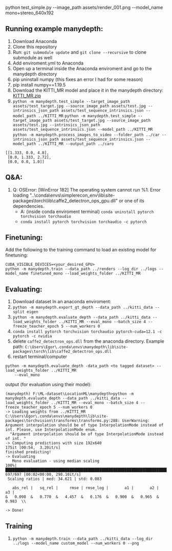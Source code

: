 python test_simple.py --image_path assets/render_001.png --model_name mono+stereo_640x192

## Running example manydepth:
1. Download Anaconda
2. Clone this repository
3. Run: `git submodule update` and `git clone --recursive` to clone submodule as well
4. Add enviroment.yml to Anaconda
5. Open up a terminal inside the Anaconda enviroment and go to the manydepth directory
6. pip uninstall numpy (this fixes an error I had for some reason)
7. pip install numpy==1.19.5
8. Download the KITTI_MR model and place it in the manydepth directory: [KITTI_MR.zip](https://storage.googleapis.com/niantic-lon-static/research/manydepth/models/KITTI_MR.zip)
9. `python -m manydepth.test_simple --target_image_path assets/test_target.jpg --source_image_path assets/test.jpg --intrinsics_json_path assets/test_sequence_intrinsics.json --model_path ../KITTI_MR`
`python -m manydepth.test_simple --target_image_path assets/test_target.jpg --source_image_path assets/test.jpg --intrinsics_json_path assets/test_sequence_intrinsics.json --model_path ../KITTI_MR`
`python -m manydepth.process_images_to_video --folder_path ../car --intrinsics_json_path assets/test_sequence_intrinsics.json --model_path ../KITTI_MR --output_path ../caro`
```
[[1.333, 0.0, 4.8],
 [0.0, 1.333, 2.72],
 [0.0, 0.0, 1.0]]
```
## Q&A:
1. Q: OSError: [WinError 182] The operating system cannot run %1. Error loading "..\conda\envs\simplerecon_env\lib\site-packages\torch\lib\caffe2_detectron_ops_gpu.dll" or one of its dependencies.
    - A: (inside conda enviroment terminal) `conda uninstall pytorch torchvision torchaudio`
    - `conda install pytorch torchvision torchaudio -c pytorch`


## Finetuning:
Add the following to the training command to load an existing model for finetuning:
```shell
CUDA_VISIBLE_DEVICES=<your_desired_GPU>
python -m manydepth.train --data_path ../renders --log_dir ../logs --model_name finetuned_mono --load_weights_folder ../KITTI_MR
```

## Evaluating:

1. Download dataset
In an anaconda enviroment:
2. `python -m manydepth.export_gt_depth --data_path ../kitti_data --split eigen`
3. `python -m manydepth.evaluate_depth --data_path ../kitti_data --load_weights_folder ../KITTI_MR --eval_mono --batch_size 4 --freeze_teacher_epoch 5 --num_workers 0`
5. `conda install pytorch torchvision torchaudio pytorch-cuda=12.1 -c pytorch -c nvidia`
6. delete `caffe2_detectron_ops.dll` from the anaconda directory. Example path: `C:\Users\Egor\.conda\envs\manydepth\lib\site-packages\torch\lib\caffe2_detectron_ops.dll`
7. restart terminal/computer

```shell
python -m manydepth.evaluate_depth -data_path <to tagged dataset> --load_weights_folder ../KITTI_MR
    --eval_mono
```

output (for evaluation using their model):
```shell
(manydepth) F:\ML-dataset\LocationML\manydepth>python -m manydepth.evaluate_depth --data_path ../kitti_data --load_weights_folder ../KITTI_MR --eval_mono --batch_size 4 --freeze_teacher_epoch 5 --num_workers 0
-> Loading weights from ../KITTI_MR
C:\Users\Egor\.conda\envs\manydepth\lib\site-packages\torchvision\transforms\transforms.py:288: UserWarning: Argument interpolation should be of type InterpolationMode instead of int. Please, use InterpolationMode enum.
  "Argument interpolation should be of type InterpolationMode instead of int. "
-> Computing predictions with size 192x640
175it [00:54,  3.20it/s]
finished predicting!
-> Evaluating
   Mono evaluation - using median scaling
100%|██████████████████████████████████████████████████████████████████████████████████████████████████████████████████| 697/697 [00:02<00:00, 298.10it/s]
 Scaling ratios | med: 34.621 | std: 0.083

   abs_rel |   sq_rel |     rmse | rmse_log |       a1 |       a2 |       a3 |
&   0.098  &   0.770  &   4.457  &   0.176  &   0.900  &   0.965  &   0.983  \\

-> Done!
```

## Training

1. `python -m manydepth.train --data_path ../kitti_data --log_dir ../logs --model_name custom_model --num_workers 0 --png`